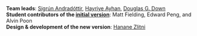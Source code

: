 **Team leads**: <a href="https://www2.isye.gatech.edu/people/faculty/Sigrun_Andradottir/" target="_blank">Sigrún Andradóttir</a>, <a href="https://www.isye.gatech.edu/users/hayriye-ayhan?entry=hs41" target="_blank">Hayriye Ayhan</a>, <a href="http://www.cas.mcmaster.ca/~downd/" target="_blank">Douglas G. Down</a>
<br>
**Student contributors of the <a href="https://www2.isye.gatech.edu/flextool/web/" target="_blank">initial version</a>**: Matt Fielding, Edward Peng, and Alvin Poon
<br>
**Design &amp; development of the new version**: <a href="https://www.hananezlitni.com/" target="_blank">Hanane Zlitni</a>